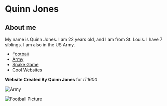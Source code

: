 # Quinn Jones

## About me
My name is Quinn Jones. I am 22 years old, and I am from St. Louis. I have 7 siblings. I am also in the US Army.  

- [Football](/QuinnJonesMarkDown/README.md/football.md)
- [Army](/QuinnJonesMarkDown/army.md)
- [Snake Game](/QuinnJonesMarkDown/snake.md)
- [Cool Websites](/QuinnJonesMarkDown/websites.md)

**Website Created By Quinn Jones** for *IT1600*



![Army](https://www.google.com/imgres?imgurl=https%3A%2F%2Fimages03.military.com%2Fsites%2Fdefault%2Ffiles%2Fstyles%2Ffull%2Fpublic%2F2019-08%2Farmy-reenlistment-kuwait-30.jpg%3Fitok%3DVw8UTk3X&imgrefurl=https%3A%2F%2Fwww.military.com%2Fdaily-news%2F2019%2F08%2F27%2Farmy-rolls-out-new-reenlistment-bonus-worth-81000.html&docid=CvpJ7Y1oaLynwM&tbnid=0XP33O3f8nQ4BM%3A&vet=10ahUKEwiJjv-rsZ_mAhUOEawKHew6DVIQMwh-KAUwBQ..i&w=621&h=414&safe=strict&bih=916&biw=840&q=US%20Army&ved=0ahUKEwiJjv-rsZ_mAhUOEawKHew6DVIQMwh-KAUwBQ&iact=mrc&uact=8)

![Football Picture](/QuinnJonesMarkDown/football.jpg)

